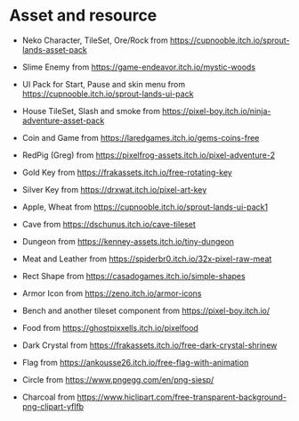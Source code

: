 # Asset and resource

- Neko Character, TileSet, Ore/Rock from https://cupnooble.itch.io/sprout-lands-asset-pack

- Slime Enemy from https://game-endeavor.itch.io/mystic-woods

- UI Pack for Start, Pause and skin menu from https://cupnooble.itch.io/sprout-lands-ui-pack

- House TileSet, Slash and smoke from https://pixel-boy.itch.io/ninja-adventure-asset-pack

- Coin and Game from https://laredgames.itch.io/gems-coins-free

- RedPig (Greg) from https://pixelfrog-assets.itch.io/pixel-adventure-2

- Gold Key from https://frakassets.itch.io/free-rotating-key

- Silver Key from https://drxwat.itch.io/pixel-art-key

- Apple, Wheat from https://cupnooble.itch.io/sprout-lands-ui-pack1	

- Cave from https://dschunus.itch.io/cave-tileset

- Dungeon from https://kenney-assets.itch.io/tiny-dungeon

- Meat and Leather from https://spiderbr0.itch.io/32x-pixel-raw-meat

- Rect Shape from https://casadogames.itch.io/simple-shapes

- Armor Icon from https://zeno.itch.io/armor-icons

- Bench and another tileset component from https://pixel-boy.itch.io/

- Food from https://ghostpixxells.itch.io/pixelfood

- Dark Crystal from https://frakassets.itch.io/free-dark-crystal-shrinew

- Flag from https://ankousse26.itch.io/free-flag-with-animation

- Circle from https://www.pngegg.com/en/png-siesp/

- Charcoal from https://www.hiclipart.com/free-transparent-background-png-clipart-yflfb